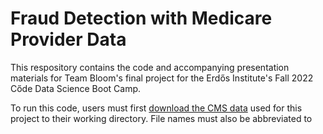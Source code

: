 # Fraud Detection with Medicare Provider Data
This respository contains the code and accompanying presentation materials for Team Bloom's final project for the Erdős Institute's Fall 2022 Cőde Data Science Boot Camp.

To run this code, users must first [download the CMS data](https://data.cms.gov/provider-summary-by-type-of-service/medicare-physician-other-practitioners/medicare-physician-other-practitioners-by-provider-and-service) used for this project to their working directory. File names must also be abbreviated to 
